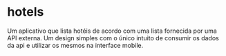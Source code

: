# hotels

Um aplicativo que lista hotéis de acordo com uma lista fornecida por uma API externa.
Um design simples com o único intuito de consumir os dados da api e utilizar os mesmos na interface mobile. 
